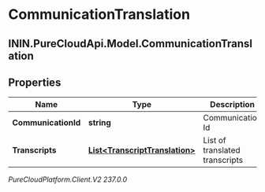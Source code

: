 # CommunicationTranslation

## ININ.PureCloudApi.Model.CommunicationTranslation

## Properties

|Name | Type | Description | Notes|
|------------ | ------------- | ------------- | -------------|
| **CommunicationId** | **string** | Communication Id | |
| **Transcripts** | [**List&lt;TranscriptTranslation&gt;**](TranscriptTranslation) | List of translated transcripts | |



_PureCloudPlatform.Client.V2 237.0.0_

